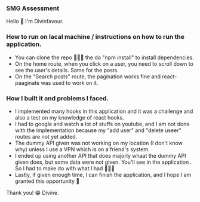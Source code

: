 ### SMG Assessment 
Hello 👋 I'm Divinfavour. 

### How to run on lacal machine / instructions on how to run the application.
- You can clone the repo 🤷🏾‍♀️ the do "npm install" to install dependencies.
- On the home route, when you click on a user, you need to scroll down to see the user's details. Same for the posts.
- On the "Search posts" route, the pagination works fine and react-paaginate was used to work on it. 

### How I built it and problems I faced.
- I implemented many hooks in this application and it was a challenge and also a test on my knowledge of react hooks. 
- I had to google and watch a lot of stuffs on youtube, and I am not done with the implementation because my "add user" and "delete useer" routes are not yet added.
- The dummy API given was not working on my location (I don't know why) unless I use a VPN which is on a friend's system. 
- I ended up using another API that does majorly whaat the dummy API given does, but some data were not given. You'll see in the application . So I had to make do with what I had 🤷🏾‍♀️ 
- Lastly, if given enough time, I can finish the application, and I hope I am granted this opportunity 🥹

Thank you! 😁
Divine.
